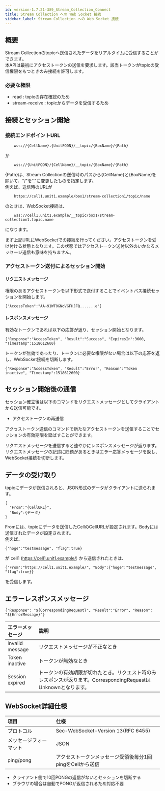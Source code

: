 ```yaml
---
id: version-1.7.21-389_Stream_Collection_Connect
title: Stream Collection への Web Socket 接続
sidebar_label: Stream Collection への Web Socket 接続
---
```


## 概要
Stream Collectionのtopicへ送信されたデータをリアルタイムに受信することができます。  
本APIは最初にアクセストークンの送信を要求します。該当トークンがtopicの受信権限をもつときのみ接続を許可します。

### 必要な権限
* read : topicの存在確認のため
* stream-receive : topicからデータを受信するため

## 接続とセッション開始

### 接続エンドポイントURL
```
    wss://{CellName}.{UnitFQDN}/__topic/{BoxName}/{Path}
```
か
```
    wss://{UnitFQDN}/{CellName}/__topic/{BoxName}/{Path}
```

{Path}は、Stream Collectionの送信時のパスから{CellName}と{BoxName}を除いて、"/"を"."に変更したものを指定します。  
例えば、送信時のURLが
```
    https://cell1.unit1.example/box1/stream-collection1/topic/name
```
のときは、WebSocket接続は、
```
    wss://cell1.unit1.example/__topic/box1/stream-collection1.topic.name
```
になります。

まず上記URLにWebSocketでの接続を行ってください。アクセストークンを受け付ける状態となります。この状態ではアクセストークン送付以外のいかなるメッセージ送信も意味を持ちません。

### アクセストークン送付によるセッション開始

#### リクエストメッセージ

権限のあるアクセストークンを以下形式で送付することでイベントバス接続セッションを開始します。  

    {"AccessToken":"AA~91WT0GNoVGFHJFQ.......e"}

#### レスポンスメッセージ

有効なトークンであれば以下の応答が返り、セッション開始となります。

    {"Response":"AccessToken", "Result":"Success", "ExpiresIn":3600, "Timestamp":1518612600}

トークンが無効であったり、トークンに必要な権限がない場合は以下の応答を返し、WebSocket接続を切断します。

    {"Response":"AccessToken", "Result":"Error", "Reason":"Token inactive", "Timestamp":1518612600}


## セッション開始後の通信

セッション確立後は以下のコマンドをリクエストメッセージとしてクライアントから送信可能です。

* アクセストークンの再送信

アクセストークン送信のコマンドで新たなアクセストークンを送信することでセッションの有効期限を延ばすことができます。

リクエストメッセージを送信すると速やかにレスポンスメッセージが返ります。
リクエストメッセージの記述に問題があるときはエラー応答メッセージを返し、WebSocket接続を切断します。

## データの受け取り

topicにデータが送信されると、JSON形式のデータがクライアントに送られます。  

    {
      "From":"{CellURL}", 
      "Body":{データ}
    }

Fromには、topicにデータを送信したCellのCellURLが設定されます。Bodyには送信されたデータが設定されます。  
例えば、
```
{"hoge":"testmessage", "flag":true}
```
が cell1 (https://cell1.unit1.example/) から送信されたときは、 
```
{"From":"https://cell1.unit1.example/", "Body":{"hoge":"testmessage", "flag":true}}
```
を受信します。

## エラーレスポンスメッセージ

    {"Response": "${CorrespondingRequest}", "Result":"Error", "Reason": "${ErrorMessage}"}

|エラーメッセージ|説明|
|:--|:--|
|Invalid message|リクエストメッセージが不正なとき|
|Token inactive|トークンが無効なとき|
|Session expired|トークンの有効期限が切れたとき。リクエスト時のみレスポンスが返ります。CorrespondingRequestはUnknownとなります。|


## WebSocket詳細仕様

|項目|仕様|
|:--|:--|
|プロトコル|Sec-WebSocket-Version 13(RFC 6455)|
|メッセージフォーマット|JSON|
|ping/pong|アクセストークンメッセージ受領後毎分1回pingをCellから送信|

* クライアント側で10回PONGの返信がないとセッションを切断する
* ブラウザの場合は自動でPONGが返信されるため対応不要

